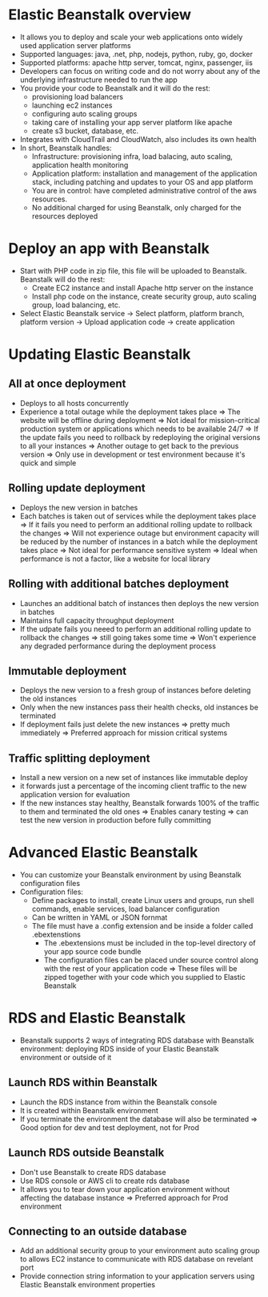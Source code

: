 # Elastic Beanstalk overview
- It allows you to deploy and scale your web applications onto widely used application server platforms
- Supported languages: java, .net, php, nodejs, python, ruby, go, docker
- Supported platforms: apache http server, tomcat, nginx, passenger, iis
- Developers can focus on writing code and do not worry about any of the underlying infrastructure needed to run the app
- You provide your code to Beanstalk and it will do the rest:
	- provisioning load balancers
	- launching ec2 instances
	- configuring auto scaling groups
	- taking care of installing your app server platform like apache
	- create s3 bucket, database, etc. 
- Integrates with CloudTrail and CloudWatch, also includes its own health
- In short, Beanstalk handles:
	- Infrastructure: provisioning infra, load balacing, auto scaling, application health monitoring
	- Application platform: installation and management of the application stack, including patching and updates to your OS and app platform
	- You are in control: have completed administrative control of the aws resources.
	- No additional charged for using Beanstalk, only charged for the resources deployed

# Deploy an app with Beanstalk 
- Start with PHP code in zip file, this file will be uploaded to Beanstalk. Beanstalk will do the rest:
	- Create EC2 instance and install Apache http server on the instance
	- Install php code on the instance, create security group, auto scaling group, load balancing, etc.
- Select Elastic Beanstalk service -> Select platform, platform branch, platform version -> Upload application code -> create application 

# Updating Elastic Beanstalk
## All at once deployment
- Deploys to all hosts concurrently
- Experience a total outage while the deployment takes place 
=> The website will be offline during deployment
=> Not ideal for mission-critical production system or applications which needs to be available 24/7
=> If the update fails you need to rollback by redeploying the original versions to all your instances
=> Another outage to get back to the previous version
=> Only use in development or test environment because it's quick and simple
## Rolling update deployment
- Deploys the new version in batches 
- Each batches is taken out of services while the deployment takes place
=> If it fails you need to perform an additional rolling update to rollback the changes
=> Will not experience outage but environment capacity will be reduced by the number of instances in a batch while the deployment takes place
=> Not ideal for performance sensitive system
=> Ideal when performance is not a factor, like a website for local library 
## Rolling with additional batches deployment
- Launches an additional batch of instances then deploys the new version in batches
- Maintains full capacity throughput deployment
- If the udpate fails you neeed to perform an additional rolling update to rollback the changes => still going takes some time 
=> Won't experience any degraded performance during the deployment process

## Immutable deployment
- Deploys the new version to a fresh group of instances before deleting the old instances
 - Only when the new instances pass their health checks, old instances be terminated
- If deployment fails just delete the new instances => pretty much immediately
=> Preferred approach for mission critical systems
## Traffic splitting deployment
- Install a new version on a new set of instances like immutable deploy
- it forwards just a percentage of the incoming client traffic to the new application version for evaluation
- If the new instances stay healthy, Beanstalk forwards 100% of the traffic to them and terminated the old ones 
=> Enables canary testing 
=> can test the new version in production before fully committing

# Advanced Elastic Beanstalk
- You can customize your Beanstalk environment by using Beanstalk configuration files
- Configuration files:
	- Define packages to install, create Linux users and groups, run shell commands, enable services, load balancer configuration
	- Can be written in YAML or JSON fornmat
	- The file must have a .config extension and be inside a folder called .ebextenstions
		- The .ebextensions must be included in the top-level directory of your app source code bundle
		- The configuration files can be placed under source control along with the rest of your application code
=> These files will be zipped together with your code which you supplied to Elastic Beanstalk

# RDS and Elastic Beanstalk
- Beanstalk supports 2 ways of integrating RDS database with Beanstalk environment: deploying RDS inside of your Elastic Beanstalk environment or outside of it
## Launch RDS within Beanstalk
- Launch the RDS instance from within the Beanstalk console
- It is created within Beanstalk environment
- If you terminate the environment the database will also be terminated
=> Good option for dev and test deployment, not for Prod
## Launch RDS outside Beanstalk
- Don't use Beanstalk to create RDS database
- Use RDS console or AWS cli to create rds database
- It allows you to tear down your application environment without affecting the database instance
=> Preferred approach for Prod environment
## Connecting to an outside database
- Add an additional security group to your environment auto scaling group to allows EC2 instance to communicate with RDS database on revelant port 
- Provide connection string information to your application servers using Elastic Beanstalk environment properties